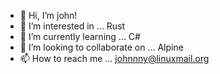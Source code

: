 - 👋 Hi, I’m john!
- 👀 I’m interested in ... Rust
- 🌱 I’m currently learning ... C#
- 💞️ I’m looking to collaborate on ... Alpine
- 📫 How to reach me ... johnnny@linuxmail.org

<!---
j0hnnyyy/j0hnnyyy is a ✨ special ✨ repository because its `README.md` (this file) appears on your GitHub profile.
You can click the Preview link to take a look at your changes.
--->
